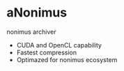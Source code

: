 # aNonimus
nonimus archiver

- CUDA and OpenCL capability
- Fastest compression
- Optimazed for nonimus ecosystem
